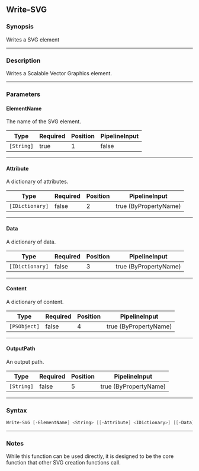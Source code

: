 Write-SVG
---------
### Synopsis
Writes a SVG element

---
### Description

Writes a Scalable Vector Graphics element.

---
### Parameters
#### **ElementName**

The name of the SVG element.






|Type      |Required|Position|PipelineInput|
|----------|--------|--------|-------------|
|`[String]`|true    |1       |false        |



---
#### **Attribute**

A dictionary of attributes.






|Type           |Required|Position|PipelineInput        |
|---------------|--------|--------|---------------------|
|`[IDictionary]`|false   |2       |true (ByPropertyName)|



---
#### **Data**

A dictionary of data.






|Type           |Required|Position|PipelineInput        |
|---------------|--------|--------|---------------------|
|`[IDictionary]`|false   |3       |true (ByPropertyName)|



---
#### **Content**

A dictionary of content.






|Type        |Required|Position|PipelineInput        |
|------------|--------|--------|---------------------|
|`[PSObject]`|false   |4       |true (ByPropertyName)|



---
#### **OutputPath**

An output path.






|Type      |Required|Position|PipelineInput        |
|----------|--------|--------|---------------------|
|`[String]`|false   |5       |true (ByPropertyName)|



---
### Syntax
```PowerShell
Write-SVG [-ElementName] <String> [[-Attribute] <IDictionary>] [[-Data] <IDictionary>] [[-Content] <PSObject>] [[-OutputPath] <String>] [<CommonParameters>]
```
---
### Notes
While this function can be used directly, it is designed to be the core function that other SVG creation functions call.
